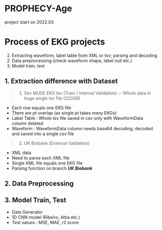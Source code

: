 # PROPHECY-Age
project start on 2022.03	   
  
     
     
# Process of EKG projects
1. Extracting waveform, label table from XML or tsv; parsing and decoding
2. Data preprocessing (check waveform shape, label null etc.)
3. Model train, test
  
  
## 1. Extraction difference with Dataset
> 1. Sev MUSE EKG tsv (Train / Internal Validation)
-- Whole data in huge single tsv file (220GB)
- Each row equals one EKG file
- There are pt overlap (as single pt takes many EKGs)
- Label Table : Whole tsv file saved in csv only with WaveformData column deleted
- Waveform : WaveformData column needs base64 decoding; decoded and saved into a single csv file  



> 2. UK Biobank (External Validation)
- XML data
- Need to parse each XML file
- Single XML file equals one EKG file
- Parsing function on branch _**UK Biobank**_



## 2. Data Preprocessing


## 3. Model Train, Test
- Data Generator
- 1D CNN model (Ribeiro, Attia etc.)
- Test values : MSE, MAE, r2 score
